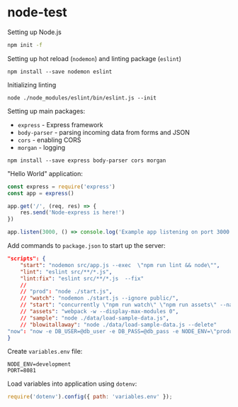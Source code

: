 # node-test

Setting up Node.js
```bash
npm init -f
```

Setting up hot reload (`nodemon`) and linting package (`eslint`)
```
npm install --save nodemon eslint
```

Initializing linting
```
node ./node_modules/eslint/bin/eslint.js --init
```

Setting up main packages:
* `express` - Express framework
* `body-parser` - parsing incoming data from forms and JSON
* `cors` - enabling CORS
* `morgan` - logging

```
npm install --save express body-parser cors morgan
```

"Hello World" application:
```javascript
const express = require('express')
const app = express()

app.get('/', (req, res) => {
    res.send('Node-express is here!')
})

app.listen(3000, () => console.log('Example app listening on port 3000!'))
```

Add commands to `package.json` to start up the server:
```json
"scripts": {
    "start": "nodemon src/app.js --exec  \"npm run lint && node\"",
    "lint": "eslint src/**/*.js",
    "lint:fix": "eslint src/**/*.js  --fix"
    //
    // "prod": "node ./start.js",
    // "watch": "nodemon ./start.js --ignore public/",
    // "start": "concurrently \"npm run watch\" \"npm run assets\" --names \"💻,📦\" --prefix name",
    // "assets": "webpack -w --display-max-modules 0",
    // "sample": "node ./data/load-sample-data.js",
    // "blowitallaway": "node ./data/load-sample-data.js --delete"
"now": "now -e DB_USER=@db_user -e DB_PASS=@db_pass -e NODE_ENV=\"production\" -e PORT=80"
}
```

Create `variables.env` file:
```
NODE_ENV=development
PORT=8081
```

Load variables into application using `dotenv`:
```javascript
require('dotenv').config({ path: 'variables.env' });
```



